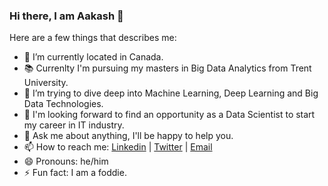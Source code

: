 ### Hi there, I am Aakash 👋

<!--
**aakash1998/aakash1998** is a ✨ _special_ ✨ repository because its `README.md` (this file) appears on your GitHub profile.
-->
Here are a few things that describes me:

- 📍 I’m currently located in Canada. 
- 📚 Currenlty I'm pursuing my masters in Big Data Analytics from Trent University.
- 🌱 I’m trying to dive deep into Machine Learning, Deep Learning and Big Data Technologies.
- 👯 I'm looking forward to find an opportunity as a Data Scientist to start my career in IT industry.
- 💬 Ask me about anything, I'll be happy to help you.
- 📫 How to reach me: [Linkedin](https://www.linkedin.com/in/aakashpatel05/) | [Twitter](https://twitter.com/itsAP30) | [Email](mailto:helloaakash30@gmail.com)
- 😄 Pronouns: he/him
- ⚡ Fun fact: I am a foddie.

